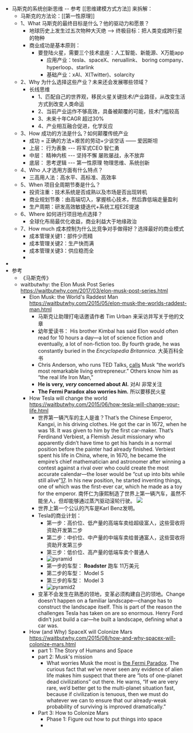 - 马斯克的系统创新思维 -- 参考 [[思维建模方式方法]] 来拆解：
	- 马斯克的方法论：[[第一性原理]]
	- 1、What 马斯克的最终目标是什么？他的驱动力和愿景？
		- 地球历史上发生过五次物种大灭绝 --> 终极目标：把人类变成跨行星的物种
		- 商业成功是基本原则：
			- 要登陆火星，需要三个技术底座：人工智能、新能源、X万能app
				- 应用产业：tesla、spaceX、neruallink、 boring company、hyperloop、starlink
				- 基础产业：xAI、X(Twitter)、solarcity
	- 2、Why 为什么选择这些产业？未来还会发展哪些领域？
		- 长线思维
			- 1、匹配自己的世界观，移民火星关键技术/产业路径，从改变生活方式到改变人类命运
			- 2、当前产业运作不够高效，具备被颠覆的可能，技术门槛较高
			- 3、未来十年CAGR 超过30%
			- 4、产业相互融合促进，化学反应
	- 3、How 成功的方法是什么？如何颠覆传统产业
		- 成功 = 正确的方法+艰苦的劳动+少谈空话  —— 爱因斯坦
		- 上层： 行为表象 --- 将军式CEO 智仁勇
		- 中层： 精神内核 --- 坚持不懈  屡败屡战，永不放弃
		- 底层： 思考逻辑 --- 第一性原理   物理思维、系统创新
	- 4、Who 人才选用方面有什么特点？
		- 三高用人法：高水平、高标准、高效率
	- 5、When 项目全周期节奏是什么？
		- 投资注重：技术系统是否成熟以及市场是否出现转机
		- 商业规划节奏：由高端切入，掌握核心技术，然后靠低端走量盈利
		- 生产周期：研发高效敏捷迭代+系统工程E2E提速
	- 6、Where 如何进行项目地点选择？
		- 全球化布局最优化收益，商业利益大于地缘政治
	- 7、How much 成本控制为什么比竞争对手做得好？选择最好的商业模式
		- 成本管理关键1：部件少而精
		- 成本管理关键2：生产快而满
		- 成本管理关键3：供应稳而全
		-
-
- 参考
	- 《马斯克传》
	- waitbutwhy: the Elon Musk Post Series https://waitbutwhy.com/2017/03/elon-musk-post-series.html
		- Elon Musk: the World's Raddest Man https://waitbutwhy.com/2015/05/elon-musk-the-worlds-raddest-man.html
			- 马斯克让助理打电话邀请作者 Tim Urban 来采访并写关于他的文章
			- 幼年爱读书： His brother Kimbal has said Elon would often read for 10 hours a day—a lot of science fiction and eventually, a lot of non-fiction too. By fourth grade, he was constantly buried in the *Encyclopedia Britannica*. 大英百科全书
			- Chris Anderson, who runs TED Talks, [calls](https://www.youtube.com/watch?v=tUMZTtQU10o) Musk “the world’s most remarkable living entrepreneur.” Others know him as “the real life Iron Man,”
			- **He is very, *very* concerned about AI.**  对AI 非常关注
			- **The Fermi Paradox also worries him.** 所以要移民火星
		- How Tesla will change the world https://waitbutwhy.com/2015/06/how-tesla-will-change-your-life.html
			- 世界第一辆汽车的主人是谁？That’s the Chinese Emperor, Kangxi, in his driving clothes. He got the car in 1672, when he was 18. It was given to him by the first car-maker. That’s Ferdinand Verbiest, a Flemish Jesuit missionary who apparently didn’t have time to get his hands in a normal position before the painter had already finished. Verbiest spent his life in China, where, in 1670, he became the empire’s chief mathematician and astronomer after winning a contest against a rival over who could create the most accurate calendar—the loser would be “cut up into bits while still alive”[17](https://waitbutwhy.com/2015/06/how-tesla-will-change-your-life.html#). In his new position, he started inventing things, one of which was the first-ever car, which he made as a toy for the emperor. 南怀仁为康熙制造了世界上第一辆汽车，虽然不能坐人，但却能够通过蒸汽驱动滚轮行驶。 ![](https://149909199.v2.pressablecdn.com/wp-content/uploads/2015/05/SteamMachineOfVerbiestIn1678.jpg)
			- 世界上第一个公认的汽车是Karl Benz发明。
			- Tesla的商业计划：
				- 第一步：高价位、低产量的高端车卖给超级富人，这些营收将资助开发第二步
				- 第二步：中价位、中产量的中端车卖给普通富人，这些营收将资助开发第三步
				- 第三步：低价位、高产量的低端车卖个普通人
				- ![pyramid](https://149909199.v2.pressablecdn.com/wp-content/uploads/2015/06/pyramid.png)
				- 第一步的车型： **Roadster** 跑车 11万美元
				- 第二步的车型： Model S
				- 第三步的车型： Model 3
				- ![pyramid2](https://149909199.v2.pressablecdn.com/wp-content/uploads/2015/06/pyramid2.png)
			- 变革不会发生在熟悉的领地，变革必须构建自己的领地。Change doesn’t happen on a familiar landscape—change has to construct the landscape itself. This is part of the reason the challenges Tesla has taken on are so enormous. Henry Ford didn’t just build a car—he built a landscape, defining what a car was.
		- How (and Why) SpaceX will Colonize Mars https://waitbutwhy.com/2015/08/how-and-why-spacex-will-colonize-mars.html
			- part 1: The Story of Humans and Space
			- part 2: Musk's mission
				- What worries Musk the most is [the Fermi Paradox](https://waitbutwhy.com/2014/05/fermi-paradox.html). The curious fact that we’ve never seen any evidence of alien life makes him suspect that there are “lots of one-planet dead civilizations” out there. He warns, “If we are very rare, we’d better get to the multi-planet situation fast, because if civilization is tenuous, then we must do whatever we can to ensure that our already-weak probability of surviving is improved dramatically.”
			- Part 3: How to Colonize Mars
				- Phase 1: Figure out how to put things into space
				-